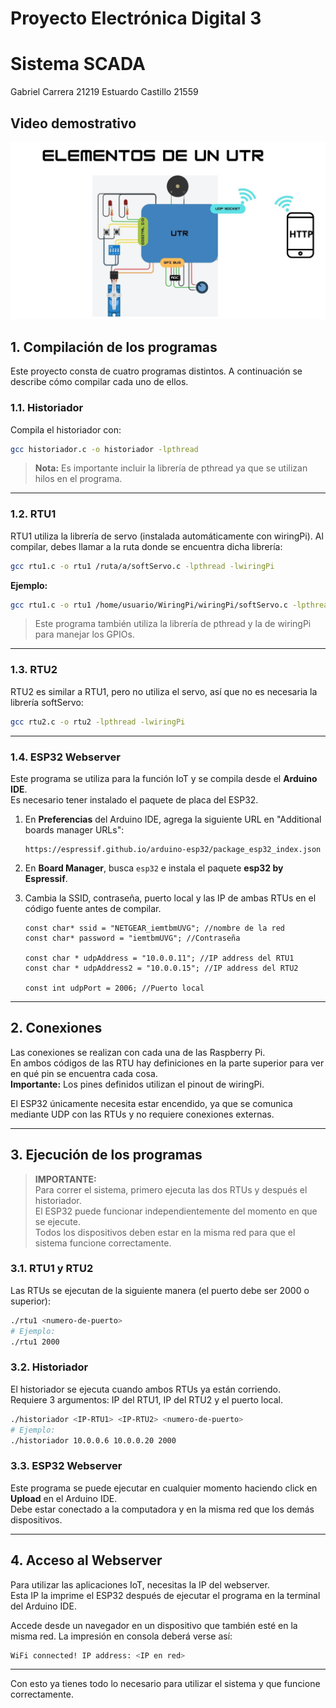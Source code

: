 # Proyecto Electrónica Digital 3
# Sistema SCADA 
Gabriel Carrera 21219
Estuardo Castillo 21559

## Video demostrativo

[![Video demostrativo](thumb.jpg)](https://www.youtube.com/watch?v=M3RgShS5NPY)


## 1. Compilación de los programas

Este proyecto consta de cuatro programas distintos. A continuación se describe cómo compilar cada uno de ellos.

### 1.1. Historiador

Compila el historiador con:

```bash
gcc historiador.c -o historiador -lpthread
```

> **Nota:** Es importante incluir la librería de pthread ya que se utilizan hilos en el programa.

---

### 1.2. RTU1

RTU1 utiliza la librería de servo (instalada automáticamente con wiringPi). Al compilar, debes llamar a la ruta donde se encuentra dicha librería:

```bash
gcc rtu1.c -o rtu1 /ruta/a/softServo.c -lpthread -lwiringPi
```

**Ejemplo:**

```bash
gcc rtu1.c -o rtu1 /home/usuario/WiringPi/wiringPi/softServo.c -lpthread -lwiringPi
```

> Este programa también utiliza la librería de pthread y la de wiringPi para manejar los GPIOs.

---

### 1.3. RTU2

RTU2 es similar a RTU1, pero no utiliza el servo, así que no es necesaria la librería softServo:

```bash
gcc rtu2.c -o rtu2 -lpthread -lwiringPi
```

---

### 1.4. ESP32 Webserver

Este programa se utiliza para la función IoT y se compila desde el **Arduino IDE**.  
Es necesario tener instalado el paquete de placa del ESP32.

1. En **Preferencias** del Arduino IDE, agrega la siguiente URL en "Additional boards manager URLs":

    ```
    https://espressif.github.io/arduino-esp32/package_esp32_index.json
    ```

2. En **Board Manager**, busca `esp32` e instala el paquete **esp32 by Espressif**.

3. Cambia la SSID, contraseña, puerto local y las IP de ambas RTUs en el código fuente antes de compilar.

    ```
    const char* ssid = "NETGEAR_iemtbmUVG"; //nombre de la red
    const char* password = "iemtbmUVG"; //Contraseña
    
    const char * udpAddress = "10.0.0.11"; //IP address del RTU1
    const char * udpAddress2 = "10.0.0.15"; //IP address del RTU2
    
    const int udpPort = 2006; //Puerto local
    ```
---

## 2. Conexiones

Las conexiones se realizan con cada una de las Raspberry Pi.  
En ambos códigos de las RTU hay definiciones en la parte superior para ver en qué pin se encuentra cada cosa.  
**Importante:** Los pines definidos utilizan el pinout de wiringPi.

El ESP32 únicamente necesita estar encendido, ya que se comunica mediante UDP con las RTUs y no requiere conexiones externas.

---

## 3. Ejecución de los programas

> **IMPORTANTE:**  
> Para correr el sistema, primero ejecuta las dos RTUs y después el historiador.  
> El ESP32 puede funcionar independientemente del momento en que se ejecute.  
> Todos los dispositivos deben estar en la misma red para que el sistema funcione correctamente.

### 3.1. RTU1 y RTU2

Las RTUs se ejecutan de la siguiente manera (el puerto debe ser 2000 o superior):

```bash
./rtu1 <numero-de-puerto>
# Ejemplo:
./rtu1 2000
```

### 3.2. Historiador

El historiador se ejecuta cuando ambos RTUs ya están corriendo.  
Requiere 3 argumentos: IP del RTU1, IP del RTU2 y el puerto local.

```bash
./historiador <IP-RTU1> <IP-RTU2> <numero-de-puerto>
# Ejemplo:
./historiador 10.0.0.6 10.0.0.20 2000
```

### 3.3. ESP32 Webserver

Este programa se puede ejecutar en cualquier momento haciendo click en **Upload** en el Arduino IDE.  
Debe estar conectado a la computadora y en la misma red que los demás dispositivos.

---

## 4. Acceso al Webserver

Para utilizar las aplicaciones IoT, necesitas la IP del webserver.  
Esta IP la imprime el ESP32 después de ejecutar el programa en la terminal del Arduino IDE.

Accede desde un navegador en un dispositivo que también esté en la misma red.
La impresión en consola deberá verse así:
```bash
WiFi connected! IP address: <IP en red>
```
---

Con esto ya tienes todo lo necesario para utilizar el sistema y que funcione correctamente.
